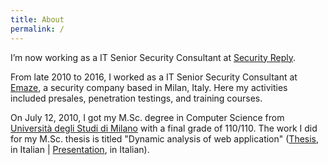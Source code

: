 ```yaml
---
title: About
permalink: /
---
```


I’m now working as a IT Senior Security Consultant at
[Security Reply](http://www.reply.eu/it/topics/security/).

From late 2010 to 2016, I worked as a IT Senior Security Consultant at
[Emaze](http://blog.emaze.net/), a security company based in Milan, Italy. Here
my activities included presales, penetration testings, and training courses.

On July 12, 2010, I got my M.Sc. degree in Computer Science from
[Università degli Studi di Milano](http://www.unimi.it/) with a final grade of
110/110. The work I did for my M.Sc. thesis is titled "Dynamic analysis of 
web application" ([Thesis](/pubs/lgiancane-msc-thesis.pdf), in Italian |
[Presentation](/pubs/lgiancane-msc-thesis-slides.pdf), in Italian).

